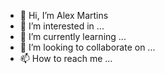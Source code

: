- 👋 Hi, I’m Alex Martins
- 👀 I’m interested in ...
- 🌱 I’m currently learning ...
- 💞️ I’m looking to collaborate on ...
- 📫 How to reach me ...

<!---
Alex-ifood/Alex-ifood is a ✨ special ✨ repository because its `README.md` (this file) appears on your GitHub profile.
You can click the Preview link to take a look at your changes.
--->
